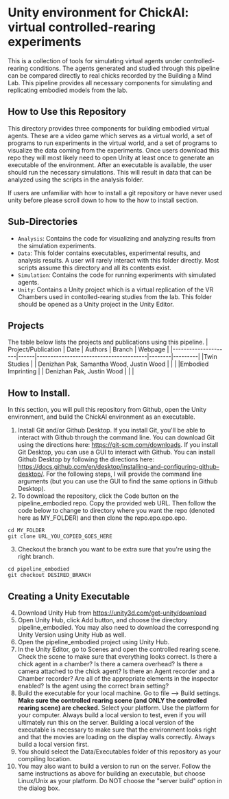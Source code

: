 # Unity environment for ChickAI: virtual controlled-rearing experiments
This is a collection of tools for simulating virtual agents under 
controlled-rearing conditions. The agents
generated and studied through this pipeline can be compared directly to real chicks 
recorded by the Building a Mind
Lab. This pipeline provides all necessary components for simulating and replicating 
embodied models from the lab.

## How to Use this Repository
This directory provides three components for building embodied virtual agents. These are 
a video game which serves as a virtual world, a set of programs to run experiments in the
virtual world, and a set of programs to visualize the data coming from the experiments.
Once users download this repo they will most likely need to open Unity at least once to 
generate an executable of the environment. After an executable is available, the user 
should run the necessary simulations. This will result in data that can be analyzed using
the scripts in the analysis folder.

If users are unfamiliar with how to install a git repository
or have never used unity before
please scroll down to how to the how to install section.

## Sub-Directories

* `Analysis`: Contains the code for visualizing and analyzing results from the
simulation experiments.
* `Data`: This folder contains executables, experimental results, and analysis results.
A user will rarely interact with this folder directly. Most scripts assume this directory and all its contents exist. 
* `Simulation`: Contains the code for running experiments with simulated agents.
* `Unity`: Contains a Unity project which is a virtual replication of the VR Chambers 
used in contolled-rearing studies from the lab. This folder should be opened as a Unity
project in the Unity Editor.

## Projects
The table below lists the projects and publications using this pipeline.
| Project/Publication | Date | Authors                                | Branch | Webpage |
|---------------------|------|----------------------------------------|--------|---------|
|Twin Studies           |      | Denizhan Pak, Samantha Wood, Justin Wood |        |         |
|Embodied Imprinting |      | Denizhan Pak, Justin Wood        |        |         |

## How to Install.
In this section, you will pull this repository from Github, open the Unity environment, and build the ChickAI environment as an executable.
1. Install Git and/or Github Desktop. If you install Git, you'll be able to interact with Github through the command line. You can download Git using the directions here: https://git-scm.com/downloads. If you install Git Desktop, you can use a GUI to interact with Github. You can install Github Desktop by following the directions here: https://docs.github.com/en/desktop/installing-and-configuring-github-desktop/. For the following steps, I will provide the command line arguments (but you can use the GUI to find the same options in Github Desktop).
2. To download the repository, click the Code button on the pipeline_embodied repo. Copy the provided web URL. Then follow the code below to change to directory where you want the repo (denoted here as MY_FOLDER) and then clone the repo.epo.epo.epo.
```
cd MY_FOLDER
git clone URL_YOU_COPIED_GOES_HERE
```
3. Checkout the branch you want to be extra sure that you're using the right branch.
```
cd pipeline_embodied
git checkout DESIRED_BRANCH
```

## Creating a Unity Executable
4. Download Unity Hub from https://unity3d.com/get-unity/download
5. Open Unity Hub, click Add button, and choose the directory pipeline_embodied. You may also need to download the corresponding Unity Version using Unity Hub as well.
6. Open the pipeline_embodied project using Unity Hub.
7. In the Unity Editor, go to Scenes and open the controlled rearing scene. Check the scene to make sure that everything looks correct. Is there a chick agent in a chamber? Is there a camera overhead? Is there a camera attached to the chick agent? Is there an Agent recorder and a Chamber recorder? Are all of the appropriate elements in the inspector enabled? Is the agent using the correct brain setting?
8. Build the executable for your local machine. Go to file --> Build settings. <b>Make sure the controlled rearing scene (and ONLY the controlled rearing scene) are checked.</b> Select your platform. Use the platform for your computer. Always build a local version to test, even if you will ultimately run this on the server. Building a local version of the executable is necessary to make sure that the environment looks right and that the movies are loading on the display walls correctly. Always build a local version first.
9. You should select the Data/Executables folder of this repository as your compiling location.
10. You may also want to build a version to run on the server. Follow the same instructions as above for building an executable, but choose Linux/Unix as your platform. Do NOT choose the "server build" option in the dialog box.